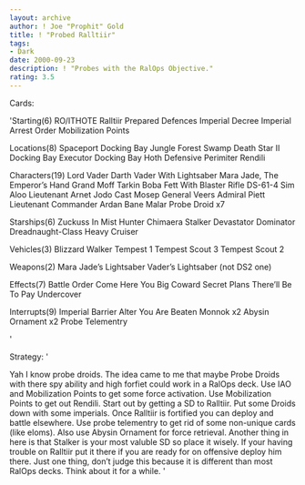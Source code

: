 ```yaml
---
layout: archive
author: ! Joe "Prophit" Gold
title: ! "Probed Ralltiir"
tags:
- Dark
date: 2000-09-23
description: ! "Probes with the RalOps Objective."
rating: 3.5
---
```

Cards: 

'Starting(6)
RO/ITHOTE
Ralltiir
Prepared Defences
Imperial Decree
Imperial Arrest Order
Mobilization Points

Locations(8)
Spaceport Docking Bay
Jungle
Forest
Swamp
Death Star II Docking Bay
Executor Docking Bay
Hoth Defensive Perimiter
Rendili

Characters(19)
Lord Vader
Darth Vader With Lightsaber
Mara Jade, The Emperor’s Hand
Grand Moff Tarkin
Boba Fett With Blaster Rifle
DS-61-4
Sim Aloo
Lieutenant Arnet
Jodo Cast
Mosep
General Veers
Admiral Piett
Lieutenant Commander Ardan
Bane Malar
Probe Droid x7

Starships(6)
Zuckuss In Mist Hunter
Chimaera
Stalker
Devastator
Dominator
Dreadnaught-Class Heavy Cruiser

Vehicles(3)
Blizzard Walker
Tempest 1
Tempest Scout 3
Tempest Scout 2

Weapons(2)
Mara Jade&#8217;s Lightsaber
Vader&#8217;s Lightsaber (not DS2 one)

Effects(7)
Battle Order
Come Here You Big Coward
Secret Plans
There&#8217;ll Be  To Pay
Undercover

Interrupts(9)
Imperial Barrier
Alter
You Are Beaten
Monnok x2
Abysin Ornament x2
Probe Telementry





'

Strategy: '

Yah I know probe droids. The idea came to me that maybe Probe Droids with there spy ability and high forfiet could work in a RalOps deck. Use IAO and Mobilization Points to get some force activation. Use Mobilization Points to get out Rendili. Start out by getting a SD to Ralltiir. Put some Droids down with some imperials. Once Ralltiir is fortified you can deploy and battle elsewhere. Use probe telementry to get rid of some non-unique cards (like eloms). Also use Abysin Ornament for force retrieval. Another thing in here is that Stalker is your most valuble SD so place it wisely. If your having trouble on Ralltiir put it there if you are ready for on offensive deploy him there. Just one thing, don’t judge this because it is different than most RalOps decks. Think about it for a while.
'